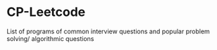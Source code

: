# CP-Leetcode
List of programs of common interview questions and popular problem solving/ algorithmic questions
